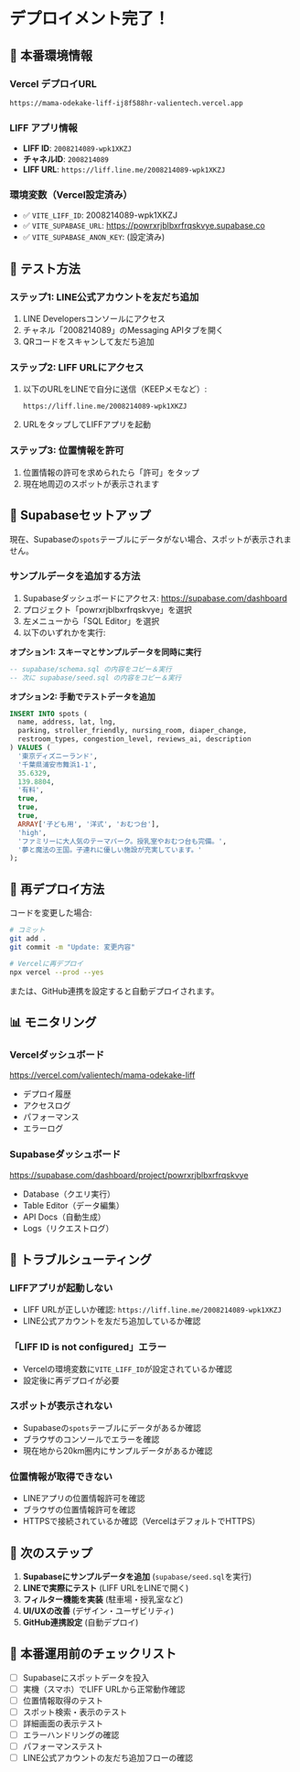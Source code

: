 # デプロイメント完了！

## 🎉 本番環境情報

### Vercel デプロイURL
```
https://mama-odekake-liff-ij8f588hr-valientech.vercel.app
```

### LIFF アプリ情報
- **LIFF ID**: `2008214089-wpk1XKZJ`
- **チャネルID**: `2008214089`
- **LIFF URL**: `https://liff.line.me/2008214089-wpk1XKZJ`

### 環境変数（Vercel設定済み）
- ✅ `VITE_LIFF_ID`: 2008214089-wpk1XKZJ
- ✅ `VITE_SUPABASE_URL`: https://powrxrjblbxrfrqskvye.supabase.co
- ✅ `VITE_SUPABASE_ANON_KEY`: (設定済み)

## 📱 テスト方法

### ステップ1: LINE公式アカウントを友だち追加
1. LINE Developersコンソールにアクセス
2. チャネル「2008214089」のMessaging APIタブを開く
3. QRコードをスキャンして友だち追加

### ステップ2: LIFF URLにアクセス
1. 以下のURLをLINEで自分に送信（KEEPメモなど）:
   ```
   https://liff.line.me/2008214089-wpk1XKZJ
   ```
2. URLをタップしてLIFFアプリを起動

### ステップ3: 位置情報を許可
1. 位置情報の許可を求められたら「許可」をタップ
2. 現在地周辺のスポットが表示されます

## 🔧 Supabaseセットアップ

現在、Supabaseの`spots`テーブルにデータがない場合、スポットが表示されません。

### サンプルデータを追加する方法

1. Supabaseダッシュボードにアクセス: https://supabase.com/dashboard
2. プロジェクト「powrxrjblbxrfrqskvye」を選択
3. 左メニューから「SQL Editor」を選択
4. 以下のいずれかを実行:

**オプション1: スキーマとサンプルデータを同時に実行**
```sql
-- supabase/schema.sql の内容をコピー＆実行
-- 次に supabase/seed.sql の内容をコピー＆実行
```

**オプション2: 手動でテストデータを追加**
```sql
INSERT INTO spots (
  name, address, lat, lng,
  parking, stroller_friendly, nursing_room, diaper_change,
  restroom_types, congestion_level, reviews_ai, description
) VALUES (
  '東京ディズニーランド',
  '千葉県浦安市舞浜1-1',
  35.6329,
  139.8804,
  '有料',
  true,
  true,
  true,
  ARRAY['子ども用', '洋式', 'おむつ台'],
  'high',
  'ファミリーに大人気のテーマパーク。授乳室やおむつ台も完備。',
  '夢と魔法の王国。子連れに優しい施設が充実しています。'
);
```

## 🚀 再デプロイ方法

コードを変更した場合:

```bash
# コミット
git add .
git commit -m "Update: 変更内容"

# Vercelに再デプロイ
npx vercel --prod --yes
```

または、GitHub連携を設定すると自動デプロイされます。

## 📊 モニタリング

### Vercelダッシュボード
https://vercel.com/valientech/mama-odekake-liff

- デプロイ履歴
- アクセスログ
- パフォーマンス
- エラーログ

### Supabaseダッシュボード
https://supabase.com/dashboard/project/powrxrjblbxrfrqskvye

- Database（クエリ実行）
- Table Editor（データ編集）
- API Docs（自動生成）
- Logs（リクエストログ）

## 🐛 トラブルシューティング

### LIFFアプリが起動しない
- LIFF URLが正しいか確認: `https://liff.line.me/2008214089-wpk1XKZJ`
- LINE公式アカウントを友だち追加しているか確認

### 「LIFF ID is not configured」エラー
- Vercelの環境変数に`VITE_LIFF_ID`が設定されているか確認
- 設定後に再デプロイが必要

### スポットが表示されない
- Supabaseの`spots`テーブルにデータがあるか確認
- ブラウザのコンソールでエラーを確認
- 現在地から20km圏内にサンプルデータがあるか確認

### 位置情報が取得できない
- LINEアプリの位置情報許可を確認
- ブラウザの位置情報許可を確認
- HTTPSで接続されているか確認（VercelはデフォルトでHTTPS）

## 📝 次のステップ

1. **Supabaseにサンプルデータを追加** (`supabase/seed.sql`を実行)
2. **LINEで実際にテスト** (LIFF URLをLINEで開く)
3. **フィルター機能を実装** (駐車場・授乳室など)
4. **UI/UXの改善** (デザイン・ユーザビリティ)
5. **GitHub連携設定** (自動デプロイ)

## 🎯 本番運用前のチェックリスト

- [ ] Supabaseにスポットデータを投入
- [ ] 実機（スマホ）でLIFF URLから正常動作確認
- [ ] 位置情報取得のテスト
- [ ] スポット検索・表示のテスト
- [ ] 詳細画面の表示テスト
- [ ] エラーハンドリングの確認
- [ ] パフォーマンステスト
- [ ] LINE公式アカウントの友だち追加フローの確認
